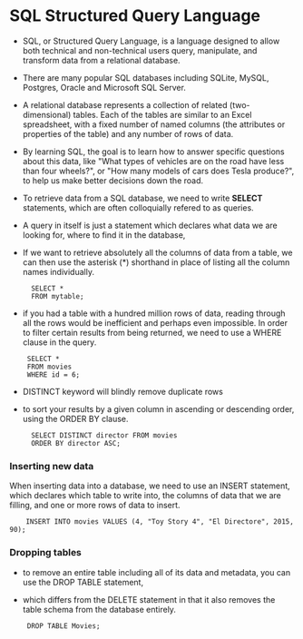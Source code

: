 # SQL Structured Query Language

* SQL, or Structured Query Language, is a language designed to allow both technical and non-technical users query, manipulate, and transform data from a relational database.

* There are many popular SQL databases including SQLite, MySQL, Postgres, Oracle and Microsoft SQL Server. 

* A relational database represents a collection of related (two-dimensional) tables. Each of the tables are similar to an Excel spreadsheet, with a fixed number of named columns (the attributes or properties of the table) and any number of rows of data.

* By learning SQL, the goal is to learn how to answer specific questions about this data, like "What types of vehicles are on the road have less than four wheels?", or "How many models of cars does Tesla produce?", to help us make better decisions down the road.


* To retrieve data from a SQL database, we need to write **SELECT** statements, which are often colloquially refered to as queries.

* A query in itself is just a statement which declares what data we are looking for, where to find it in the database,

* If we want to retrieve absolutely all the columns of data from a table, we can then use the asterisk (*) shorthand in place of listing all the column names individually.

        SELECT * 
        FROM mytable;

*  if you had a table with a hundred million rows of data, reading through all the rows would be inefficient and perhaps even impossible.
In order to filter certain results from being returned, we need to use a WHERE clause in the query. 

        SELECT * 
        FROM movies
        WHERE id = 6;


* DISTINCT keyword will blindly remove duplicate rows

* to sort your results by a given column in ascending or descending order, using the ORDER BY clause.

        SELECT DISTINCT director FROM movies
        ORDER BY director ASC;

### Inserting new data

When inserting data into a database, we need to use an INSERT statement, which declares which table to write into, the columns of data that we are filling, and one or more rows of data to insert. 

        INSERT INTO movies VALUES (4, "Toy Story 4", "El Directore", 2015, 90);


### Dropping tables

 * to remove an entire table including all of its data and metadata,  you can use the DROP TABLE statement,

 * which differs from the DELETE statement in that it also removes the table schema from the database entirely.

        DROP TABLE Movies;


